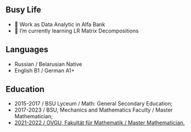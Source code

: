 Busy Life
-
- 🏢 Work as Data Analytic in Alfa Bank
- 🔭 I’m currently learning LR Matrix Decompositions

Languages
-
- Russian / Belarusian Native
- English B1 / German A1+

Education
-
- 2015-2017 / BSU Lyceum / Math: General Secondary Education;
- 2017-2023 / BSU, Mechanics and Mathematics Faculty / Master Mathematician;
- [2021-2022 / OVGU, Fakultät für Mathematik / Master Mathematician.](https://drive.google.com/file/d/1NnVatKlgdgQlJeMpwvIVgJufRY-ri6dj/view?usp=sharing)

<!--
**DarkNisa/DarkNisa** is a ✨ _special_ ✨ repository because its `README.md` (this file) appears on your GitHub profile.

Here are some ideas to get you started:

- 🔭 I’m currently working on ...
- 🌱 I’m currently learning ...
- 👯 I’m looking to collaborate on ...
- 🤔 I’m looking for help with ...
- 💬 Ask me about ...
- 📫 How to reach me: ...
- 😄 Pronouns: ...
- ⚡ Fun fact: ...
-->
